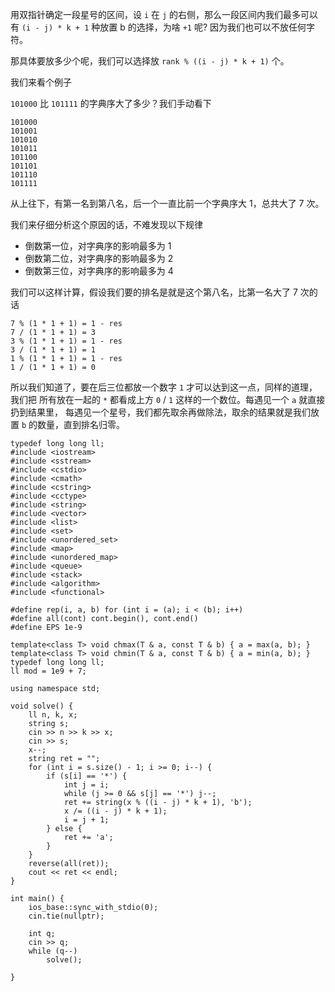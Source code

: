 用双指针确定一段星号的区间，设 `i` 在 `j` 的右侧，那么一段区间内我们最多可以有
`(i - j) * k + 1` 种放置 b 的选择，为啥 `+1` 呢? 因为我们也可以不放任何字符。

那具体要放多少个呢，我们可以选择放 `rank % ((i - j) * k + 1)` 个。

我们来看个例子

`101000` 比 `101111` 的字典序大了多少？我们手动看下
```
101000
101001
101010
101011
101100
101101
101110
101111
```
从上往下，有第一名到第八名，后一个一直比前一个字典序大 1，总共大了 7 次。

我们来仔细分析这个原因的话，不难发现以下规律
- 倒数第一位，对字典序的影响最多为 1
- 倒数第二位，对字典序的影响最多为 2
- 倒数第三位，对字典序的影响最多为 4

我们可以这样计算，假设我们要的排名是就是这个第八名，比第一名大了 7 次的话
```
7 % (1 * 1 + 1) = 1 - res
7 / (1 * 1 + 1) = 3
3 % (1 * 1 + 1) = 1 - res
3 / (1 * 1 + 1) = 1
1 % (1 * 1 + 1) = 1 - res
1 / (1 * 1 + 1) = 0
```

所以我们知道了，要在后三位都放一个数字 `1` 才可以达到这一点，同样的道理，我们把
所有放在一起的 `*` 都看成上方 `0` / `1` 这样的一个数位。每遇见一个 `a` 就直接扔到结果里，
每遇见一个星号，我们都先取余再做除法，取余的结果就是我们放置 `b` 的数量，直到排名归零。

```
typedef long long ll;
#include <iostream> 
#include <sstream> 
#include <cstdio> 
#include <cmath> 
#include <cstring> 
#include <cctype> 
#include <string> 
#include <vector> 
#include <list> 
#include <set> 
#include <unordered_set>
#include <map> 
#include <unordered_map>
#include <queue> 
#include <stack> 
#include <algorithm> 
#include <functional> 
    
#define rep(i, a, b) for (int i = (a); i < (b); i++)
#define all(cont) cont.begin(), cont.end()
#define EPS 1e-9
    
template<class T> void chmax(T & a, const T & b) { a = max(a, b); } 
template<class T> void chmin(T & a, const T & b) { a = min(a, b); } 
typedef long long ll;
ll mod = 1e9 + 7;
    
using namespace std;

void solve() {
    ll n, k, x;
    string s;
    cin >> n >> k >> x;
    cin >> s;
    x--;
    string ret = "";
    for (int i = s.size() - 1; i >= 0; i--) {
        if (s[i] == '*') {
            int j = i;
            while (j >= 0 && s[j] == '*') j--;
            ret += string(x % ((i - j) * k + 1), 'b');
            x /= ((i - j) * k + 1);
            i = j + 1;
        } else {
            ret += 'a';
        }
    }
    reverse(all(ret));
    cout << ret << endl;
}
    
int main() {
    ios_base::sync_with_stdio(0);
    cin.tie(nullptr);
    
    int q;
    cin >> q;
    while (q--)
        solve();
    
}
```
